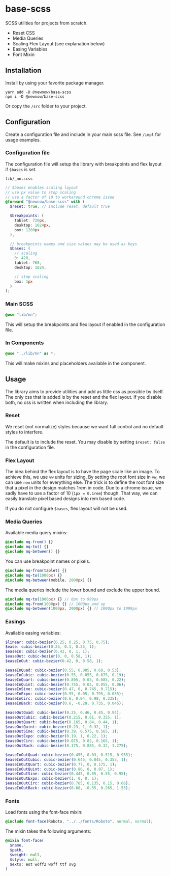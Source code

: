# base-scss

SCSS utilities for projects from scratch.

* Reset CSS
* Media Queries
* Scaling Flex Layout (see explanation below)
* Easing Variables
* Font Mixin

## Installation

Install by using your favorite package manager.

```
yarn add -D @newnow/base-scss
npm i -D @newnow/base-scss
```

Or copy the `/src` folder to your project.

## Configuration

Create a configuration file and include in your main scss file. See `/impl` for usage examples.

### Configuration file

The configuration file will setup the library with breakpoints and flex layout if `$bases` is set.

`lib/_nn.scss`

```scss
// $bases enables scaling layout
// use px value to stop scaling
// use a factor of 10 to workaround chrome issue
@forward "@newnow/base-scss" with (
  $reset: true, // include reset, default true

  $breakpoints: (
    tablet: 720px,
    desktop: 1024px,
    box: 1280px
  ),

  // breakpoints names and size values may be used as keys
  $bases: (
    // scaling
    0: 420,
    tablet: 768,
    desktop: 1024,

    // stop scaling
    box: 1px
  )
);
```

### Main SCSS

```scss
@use "lib/nn";
```

This will setup the breakpoints and flex layout if enabled in the configuration file.

### In Components

```scss
@use "../lib/nn" as *;
```

This will make mixins and placeholders available in the component.

## Usage

The library aims to provide utilities and add as little css as possible by itself. The only css that is added is by the reset and the flex layout. If you disable both, no css is written when including the library.

### Reset

We reset (not normalize) styles because we want full control and no default styles to interfere.

The default is to include the reset. You may disable by setting `$reset: false` in the configuration file.

### Flex Layout

The idea behind the flex layout is to have the page scale like an image. To achieve this, we use `vw` units for sizing.
By setting the root font size in `vw`, we can use `rem` units for everything else. The trick is to define the root font size that a pixel in the design matches 1rem in code.
Due to a chrome issue, we sadly have to use a factor of 10 (`1px = 0.1rem`) though. That way, we can easily translate pixel based designs into rem based code.

If you do not configure `$bases`, flex layout will not be used.

### Media Queries

Available media query mixins:

```scss
@include mq-from() {}
@include mq-to() {}
@include mq-between() {}
```

You can use breakpoint names or pixels.

```scss
@include mq-from(tablet) {}
@include mq-to(1000px) {}
@include mq-between(mobile, 2000px) {}
```

The media queries include the lower bound and exclude the upper bound.

```scss
@include mq-to(1000px) {} // 0px to 999px
@include mq-from(1000px) {} // 1000px and up
@include mq-between(1000px, 2000px) {} // 1000px to 1999px
```

### Easings

Available easing variables:

```scss
$linear: cubic-bezier(0.25, 0.25, 0.75, 0.75);
$ease: cubic-bezier(0.25, 0.1, 0.25, 1);
$easeIn: cubic-bezier(0.42, 0, 1, 1);
$easeOut: cubic-bezier(0, 0, 0.58, 1);
$easeInOut: cubic-bezier(0.42, 0, 0.58, 1);

$easeInQuad: cubic-bezier(0.55, 0.085, 0.68, 0.53);
$easeInCubic: cubic-bezier(0.55, 0.055, 0.675, 0.19);
$easeInQuart: cubic-bezier(0.895, 0.03, 0.685, 0.22);
$easeInQuint: cubic-bezier(0.755, 0.05, 0.855, 0.06);
$easeInSine: cubic-bezier(0.47, 0, 0.745, 0.715);
$easeInExpo: cubic-bezier(0.95, 0.05, 0.795, 0.035);
$easeInCirc: cubic-bezier(0.6, 0.04, 0.98, 0.335);
$easeInBack: cubic-bezier(0.6, -0.28, 0.735, 0.045);

$easeOutQuad: cubic-bezier(0.25, 0.46, 0.45, 0.94);
$easeOutCubic: cubic-bezier(0.215, 0.61, 0.355, 1);
$easeOutQuart: cubic-bezier(0.165, 0.84, 0.44, 1);
$easeOutQuint: cubic-bezier(0.23, 1, 0.32, 1);
$easeOutSine: cubic-bezier(0.39, 0.575, 0.565, 1);
$easeOutExpo: cubic-bezier(0.19, 1, 0.22, 1);
$easeOutCirc: cubic-bezier(0.075, 0.82, 0.165, 1);
$easeOutBack: cubic-bezier(0.175, 0.885, 0.32, 1.275);

$easeInOutQuad: cubic-bezier(0.455, 0.03, 0.515, 0.955);
$easeInOutCubic: cubic-bezier(0.645, 0.045, 0.355, 1);
$easeInOutQuart: cubic-bezier(0.77, 0, 0.175, 1);
$easeInOutQuint: cubic-bezier(0.86, 0, 0.07, 1);
$easeInOutSine: cubic-bezier(0.445, 0.05, 0.55, 0.95);
$easeInOutExpo: cubic-bezier(1, 0, 0, 1);
$easeInOutCirc: cubic-bezier(0.785, 0.135, 0.15, 0.86);
$easeInOutBack: cubic-bezier(0.68, -0.55, 0.265, 1.55);
```

### Fonts

Load fonts using the font-face mixin:

```scss
@include font-face(Roboto, "../../fonts/Roboto", normal, normal);
```

The mixin takes the following arguments:

```scss
@mixin font-face(
  $name,
  $path,
  $weight: null,
  $style: null,
  $exts: eot woff2 woff ttf svg
)
```
